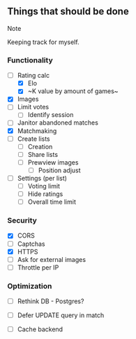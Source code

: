 ## Things that should be done

> [!NOTE]
> Keeping track for myself.

### Functionality
  - [ ] Rating calc
    - [x] Elo
    - [x] ~K value by amount of games~
  - [x] Images
  - [ ] Limit votes
    - [ ] Identify session
  - [ ] Janitor abandoned matches
  - [x] Matchmaking
  - [ ] Create lists
    - [ ] Creation
    - [ ] Share lists
    - [ ] Prewview images
      - [ ] Position adjust
  - [ ] Settings (per list)
    - [ ] Voting limit
    - [ ] Hide ratings
    - [ ] Overall time limit

### Security
  - [x] CORS
  - [ ] Captchas
  - [x] HTTPS
  - [ ] Ask for external images
  - [ ] Throttle per IP

### Optimization
  - [ ] Rethink DB - Postgres?
  - [ ] Defer UPDATE query in match
  - [ ] Cache backend

